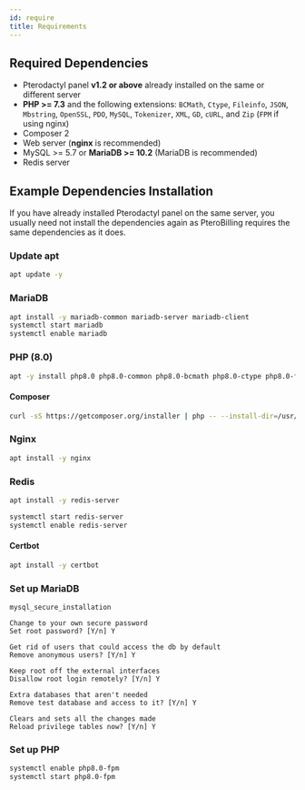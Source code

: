 ```yaml
---
id: require
title: Requirements
---
```


## Required Dependencies
- Pterodactyl panel **v1.2 or above** already installed on the same or different server
- **PHP >= 7.3** and the following extensions: `BCMath`, `Ctype`, `Fileinfo`, `JSON`, `Mbstring`, `OpenSSL`, `PDO`, `MySQL`, `Tokenizer`, `XML`, `GD`, `cURL`, and `Zip` (`FPM` if using nginx)
- Composer 2
- Web server (**nginx** is recommended)
- MySQL >= 5.7 or **MariaDB >= 10.2** (MariaDB is recommended)
- Redis server

## Example Dependencies Installation
If you have already installed Pterodactyl panel on the same server, you usually need not install the dependencies again as PteroBilling requires the same dependencies as it does.

### Update apt
```bash
apt update -y
```

### MariaDB
```bash
apt install -y mariadb-common mariadb-server mariadb-client
systemctl start mariadb
systemctl enable mariadb
```

### PHP (8.0)
```bash
apt -y install php8.0 php8.0-common php8.0-bcmath php8.0-ctype php8.0-fileinfo php8.0-json php8.0-mbstring openssl php8.0-pdo php8.0-mysql php8.0-tokenizer php8.0-xml php8.0-gd php8.0-curl php8.0-zip php8.0-fpm
```

#### Composer
```bash
curl -sS https://getcomposer.org/installer | php -- --install-dir=/usr/local/bin --filename=composer
```

### Nginx
```bash
apt install -y nginx
```

### Redis
```bash
apt install -y redis-server

systemctl start redis-server
systemctl enable redis-server
```

#### Certbot
```bash
apt install -y certbot
```

### Set up MariaDB
```
mysql_secure_installation

Change to your own secure password  
Set root password? [Y/n] Y

Get rid of users that could access the db by default  
Remove anonymous users? [Y/n] Y

Keep root off the external interfaces  
Disallow root login remotely? [Y/n] Y

Extra databases that aren't needed  
Remove test database and access to it? [Y/n] Y

Clears and sets all the changes made  
Reload privilege tables now? [Y/n] Y
```

### Set up PHP
```bash
systemctl enable php8.0-fpm
systemctl start php8.0-fpm
```
